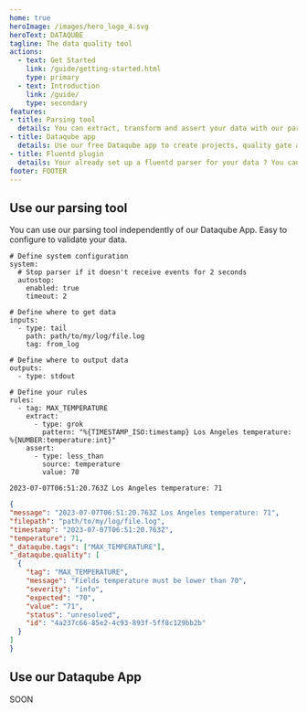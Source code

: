 ```yaml
---
home: true
heroImage: /images/hero_logo_4.svg
heroText: DATAQUBE
tagline: The data quality tool
actions:
  - text: Get Started
    link: /guide/getting-started.html
    type: primary
  - text: Introduction
    link: /guide/
    type: secondary
features:
- title: Parsing tool
  details: You can extract, transform and assert your data with our parsing tool under Apache 2 license easily extendable
- title: Dataqube app
  details: Use our free Dataqube app to create projects, quality gate and rules. Explore the analysis result to fix error until to meet quality requirements
- title: Fluentd plugin
  details: Your already set up a fluentd parser for your data ? You can use our fluentd plugin to write ruby assertions.
footer: FOOTER
---
```


## Use our parsing tool

You can use our parsing tool independently of our Dataqube App. Easy to configure to validate your data.

<CodeGroup>
  <CodeGroupItem title='config'>

```yaml{1,8,14,18}
# Define system configuration
system:
  # Stop parser if it doesn't receive events for 2 seconds
  autostop:
    enabled: true
    timeout: 2

# Define where to get data
inputs:
  - type: tail
    path: path/to/my/log/file.log
    tag: from_log

# Define where to output data
outputs:
  - type: stdout

# Define your rules
rules:
  - tag: MAX_TEMPERATURE
    extract:
      - type: grok
        pattern: "%{TIMESTAMP_ISO:timestamp} Los Angeles temperature: %{NUMBER:temperature:int}"
    assert:
      - type: less_than
        source: temperature 
        value: 70
```

  </CodeGroupItem>
  <CodeGroupItem title='file.log'>

```log
2023-07-07T06:51:20.763Z Los Angeles temperature: 71

```
  </CodeGroupItem>
  <CodeGroupItem title='output'>
  
  ```json
 {
  "message": "2023-07-07T06:51:20.763Z Los Angeles temperature: 71",
  "filepath": "path/to/my/log/file.log",
  "timestamp": "2023-07-07T06:51:20.763Z",
  "temperature": 71,
  "_dataqube.tags": ["MAX_TEMPERATURE"],
  "_dataqube.quality": [
    {
      "tag": "MAX_TEMPERATURE",
      "message": "Fields temperature must be lower than 70",
      "severity": "info",
      "expected": "70",
      "value": "71",
      "status": "unresolved",
      "id": "4a237c66-85e2-4c93-893f-5ff8c129bb2b"
    }
  ]
}
  ```
  
  </CodeGroupItem>
</CodeGroup>

## Use our Dataqube App

SOON